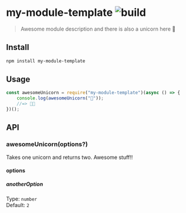 # my-module-template ![build](https://travis-ci.com/RocktimSaikia/my-module-template.svg?branch=master)

> Awesome module description and there is also a unicorn here :unicorn:

## Install

```bash
npm install my-module-template
```

## Usage

```js
const awesomeUnicorn = require("my-module-template")(async () => {
	console.log(awesomeUnicorn("🦄"));
	//=> 🦄🦄
})();
```

## API

### awesomeUnicorn(options?)

Takes one unicorn and returns two. Awesome stuff!!

#### options

##### anotherOption

Type: `number`<br>
Default: `2`
